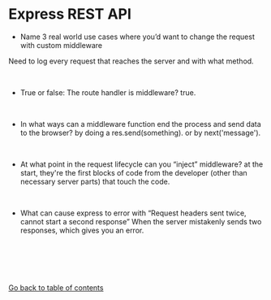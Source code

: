 # Express REST API

* Name 3 real world use cases where you’d want to change the request with custom middleware

Need to log every request that reaches the server and with what method.


&nbsp;

* True or false: The route handler is middleware?
true.


&nbsp;

* In what ways can a middleware function end the process and send data to the browser?
by doing a res.send(something).
or by next('message').


&nbsp;

* At what point in the request lifecycle can you “inject” middleware?
at the start, they're the first blocks of code from the developer (other than necessary server parts) that touch the code. 


&nbsp;

* What can cause express to error with “Request headers sent twice, cannot start a second response”
When the server mistakenly sends two responses, which gives you an error.



<br/><br/> 
<br/><br/> 



[Go back to table of contents](https://suhaib-ersan.github.io/reading-notes/) 